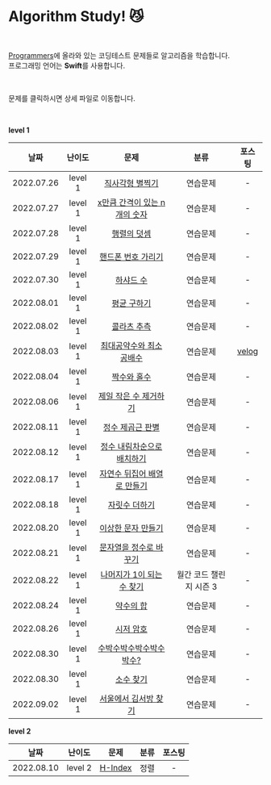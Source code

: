 # Algorithm Study! 😼

</br>

[Programmers](https://programmers.co.kr/)에 올라와 있는 코딩테스트 문제들로 알고리즘을 학습합니다.  
프로그래밍 언어는 **Swift**를 사용합니다.

</br>

문제를 클릭하시면 상세 파일로 이동합니다.

</br>

**level 1**

|  **날짜**  | **난이도** |                           **문제**                           |        **분류**         |                          **포스팅**                          |
| :--------: | :--------: | :----------------------------------------------------------: | :---------------------: | :----------------------------------------------------------: |
| 2022.07.26 |  level 1   | [직사각형 별찍기](https://github.com/2dubu/AlgorithmStudy/blob/main/programmers/level_1/%EC%A7%81%EC%82%AC%EA%B0%81%ED%98%95%20%EB%B3%84%EC%B0%8D%EA%B8%B0.md) |        연습문제         |                              -                               |
| 2022.07.27 |  level 1   | [x만큼 간격이 있는 n개의 숫자](https://github.com/2dubu/AlgorithmStudy/blob/main/programmers/level_1/x%EB%A7%8C%ED%81%BC%20%EA%B0%84%EA%B2%A9%EC%9D%B4%20%EC%9E%88%EB%8A%94%20n%EA%B0%9C%EC%9D%98%20%EC%88%AB%EC%9E%90.md) |        연습문제         |                              -                               |
| 2022.07.28 |  level 1   | [행렬의 덧셈](https://github.com/2dubu/AlgorithmStudy/blob/main/programmers/level_1/%ED%96%89%EB%A0%AC%EC%9D%98%20%EB%8D%A7%EC%85%88.md) |        연습문제         |                              -                               |
| 2022.07.29 |  level 1   | [핸드폰 번호 가리기](https://github.com/2dubu/AlgorithmStudy/blob/main/programmers/level_1/%ED%95%B8%EB%93%9C%ED%8F%B0%20%EB%B2%88%ED%98%B8%20%EA%B0%80%EB%A6%AC%EA%B8%B0.md) |        연습문제         |                              -                               |
| 2022.07.30 |  level 1   | [하샤드 수](https://github.com/2dubu/AlgorithmStudy/blob/main/programmers/level_1/%ED%95%98%EC%83%A4%EB%93%9C%20%EC%88%98.md) |        연습문제         |                              -                               |
| 2022.08.01 |  level 1   | [평균 구하기](https://github.com/2dubu/AlgorithmStudy/blob/main/programmers/level_1/%ED%8F%89%EA%B7%A0%20%EA%B5%AC%ED%95%98%EA%B8%B0.md) |        연습문제         |                              -                               |
| 2022.08.02 |  level 1   | [콜라츠 추측](https://github.com/2dubu/AlgorithmStudy/blob/main/programmers/level_1/%EC%BD%9C%EB%9D%BC%EC%B8%A0%20%EC%B6%94%EC%B8%A1.md) |        연습문제         |                              -                               |
| 2022.08.03 |  level 1   | [최대공약수와 최소공배수](https://github.com/2dubu/AlgorithmStudy/blob/main/programmers/level_1/%EC%B5%9C%EB%8C%80%EA%B3%B5%EC%95%BD%EC%88%98%EC%99%80%20%EC%B5%9C%EC%86%8C%EA%B3%B5%EB%B0%B0%EC%88%98.md) |        연습문제         | [velog](https://velog.io/@2dubu/Swift-%EC%95%8C%EA%B3%A0%EB%A6%AC%EC%A6%98-%EC%B5%9C%EB%8C%80%EA%B3%B5%EC%95%BD%EC%88%98%EC%99%80-%EC%B5%9C%EC%86%8C%EA%B3%B5%EB%B0%B0%EC%88%98) |
| 2022.08.04 |  level 1   | [짝수와 홀수](https://github.com/2dubu/AlgorithmStudy/blob/main/programmers/level_1/%EC%A7%9D%EC%88%98%EC%99%80%20%ED%99%80%EC%88%98.md) |        연습문제         |                              -                               |
| 2022.08.06 |  level 1   | [제일 작은 수 제거하기](https://github.com/2dubu/AlgorithmStudy/blob/main/programmers/level_1/%EC%A0%9C%EC%9D%BC%20%EC%9E%91%EC%9D%80%20%EC%88%98%20%EC%A0%9C%EA%B1%B0%ED%95%98%EA%B8%B0.md) |        연습문제         |                              -                               |
| 2022.08.11 |  level 1   | [정수 제곱근 판별](https://github.com/2dubu/AlgorithmStudy/blob/main/programmers/level_1/%EC%A0%95%EC%88%98%20%EC%A0%9C%EA%B3%B1%EA%B7%BC%20%ED%8C%90%EB%B3%84.md) |        연습문제         |                              -                               |
| 2022.08.12 |  level 1   | [정수 내림차순으로 배치하기](https://github.com/2dubu/AlgorithmStudy/blob/main/programmers/level_1/%EC%A0%95%EC%88%98%20%EB%82%B4%EB%A6%BC%EC%B0%A8%EC%88%9C%EC%9C%BC%EB%A1%9C%20%EB%B0%B0%EC%B9%98%ED%95%98%EA%B8%B0.md) |        연습문제         |                              -                               |
| 2022.08.17 |  level 1   | [자연수 뒤집어 배열로 만들기](https://github.com/2dubu/AlgorithmStudy/blob/main/programmers/level_1/%EC%9E%90%EC%97%B0%EC%88%98%20%EB%92%A4%EC%A7%91%EC%96%B4%20%EB%B0%B0%EC%97%B4%EB%A1%9C%20%EB%A7%8C%EB%93%A4%EA%B8%B0.md) |        연습문제         |                              -                               |
| 2022.08.18 |  level 1   | [자릿수 더하기](https://github.com/2dubu/AlgorithmStudy/blob/main/programmers/level_1/%EC%9E%90%EB%A6%BF%EC%88%98%20%EB%8D%94%ED%95%98%EA%B8%B0.md) |        연습문제         |                              -                               |
| 2022.08.20 |  level 1   | [이상한 문자 만들기](https://github.com/2dubu/AlgorithmStudy/blob/main/programmers/level_1/%EC%9D%B4%EC%83%81%ED%95%9C%20%EB%AC%B8%EC%9E%90%20%EB%A7%8C%EB%93%A4%EA%B8%B0.md) |        연습문제         |                              -                               |
| 2022.08.21 |  level 1   | [문자열을 정수로 바꾸기](https://github.com/2dubu/AlgorithmStudy/blob/main/programmers/level_1/%EB%AC%B8%EC%9E%90%EC%97%B4%EC%9D%84%20%EC%A0%95%EC%88%98%EB%A1%9C%20%EB%B0%94%EA%BE%B8%EA%B8%B0.md) |        연습문제         |                              -                               |
| 2022.08.22 |  level 1   | [나머지가 1이 되는 수 찾기](https://github.com/2dubu/AlgorithmStudy/blob/main/programmers/level_1/%EB%82%98%EB%A8%B8%EC%A7%80%EA%B0%80%201%EC%9D%B4%20%EB%90%98%EB%8A%94%20%EC%88%98%20%EC%B0%BE%EA%B8%B0.md) | 월간 코드 챌린지 시즌 3 |                              -                               |
| 2022.08.24 |  level 1   | [약수의 합](https://github.com/2dubu/AlgorithmStudy/blob/main/programmers/level_1/%EC%95%BD%EC%88%98%EC%9D%98%20%ED%95%A9.md) |        연습문제         |                              -                               |
| 2022.08.26 |  level 1   | [시저 암호](https://github.com/2dubu/AlgorithmStudy/blob/main/programmers/level_1/%EC%8B%9C%EC%A0%80%20%EC%95%94%ED%98%B8.md) |        연습문제         |                              -                               |
| 2022.08.30 |  level 1   | [수박수박수박수박수박수?](https://github.com/2dubu/AlgorithmStudy/blob/main/programmers/level_1/%EC%88%98%EB%B0%95%EC%88%98%EB%B0%95%EC%88%98%EB%B0%95%EC%88%98%EB%B0%95%EC%88%98%EB%B0%95%EC%88%98%3F.md) |        연습문제         |                              -                               |
| 2022.08.30 |  level 1   | [소수 찾기](https://github.com/2dubu/AlgorithmStudy/blob/main/programmers/level_1/%EC%86%8C%EC%88%98%20%EC%B0%BE%EA%B8%B0.md) |        연습문제         |                              -                               |
| 2022.09.02 |  level 1   | [서울에서 김서방 찾기](https://github.com/2dubu/AlgorithmStudy/blob/main/programmers/level_1/%EC%84%9C%EC%9A%B8%EC%97%90%EC%84%9C%20%EA%B9%80%EC%84%9C%EB%B0%A9%20%EC%B0%BE%EA%B8%B0.md) |        연습문제         |                              -                               |

**level 2**

|  **날짜**  | 난이도  |                             문제                             | 분류 | 포스팅 |
| :--------: | :-----: | :----------------------------------------------------------: | :--: | :----: |
| 2022.08.10 | level 2 | [H-Index](https://github.com/2dubu/AlgorithmStudy/blob/main/programmers/level_2/H-Index.md) | 정렬 |   -    |

